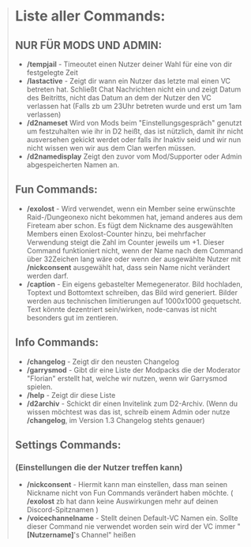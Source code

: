 > # Liste aller Commands:
> ## NUR FÜR MODS UND ADMIN:
> * **/tempjail** - Timeoutet einen Nutzer deiner Wahl für eine von dir festgelegte Zeit
> * **/lastactive** - Zeigt dir wann ein Nutzer das letzte mal einen VC betreten hat. Schließt Chat Nachrichten nicht ein und zeigt Datum des Beitritts, nicht das Datum an dem der Nutzer den VC verlassen hat (Falls zb um 23Uhr betreten wurde und erst um 1am verlassen)
> * **/d2nameset** Wird von Mods beim "Einstellungsgespräch" genutzt um festzuhalten wie ihr in D2 heißt, das ist nützlich, damit ihr nicht ausversehen gekickt werdet oder falls ihr Inaktiv seid und wir nun nicht wissen wen wir aus dem Clan werfen müssen.
> * **/d2namedisplay** Zeigt den zuvor vom Mod/Supporter oder Admin abgespeicherten Namen an.
> 
> ## Fun Commands:
> * **/exolost** -  Wird verwendet, wenn ein Member seine erwünschte Raid-/Dungeonexo nicht bekommen hat, jemand anderes aus dem Fireteam aber schon. Es fügt dem Nickname des ausgewählten Members einen Exolost-Counter hinzu, bei mehrfacher Verwendung steigt die Zahl im Counter jeweils um +1. Dieser Command funktioniert nicht, wenn der Name nach dem Command über 32Zeichen lang wäre oder wenn der ausgewählte Nutzer mit **/nickconsent** ausgewählt hat, dass sein Name nicht verändert werden darf.
> * **/caption** - Ein eigens gebastelter Memegenerator. Bild hochladen, Toptext und Bottomtext schreiben, das Bild wird generiert. Bilder werden aus technischen limitierungen auf 1000x1000 gequetscht. Text könnte dezentriert sein/wirken, node-canvas ist nicht
> besonders gut im zentieren.
> 
> ## Info Commands:
> * **/changelog** - Zeigt dir den neusten Changelog
> * **/garrysmod** - Gibt dir eine Liste der Modpacks die der Moderator "Florian" erstellt hat, welche wir nutzen, wenn wir Garrysmod spielen.
> * **/help** - Zeigt dir diese Liste
> * **/d2archiv** - Schickt dir einen Invitelink zum D2-Archiv. (Wenn du wissen möchtest was das ist, schreib einem Admin oder nutze **/changelog**, im Version 1.3 Changelog stehts genauer)
> 
> ## Settings Commands:
> ### (Einstellungen die der Nutzer treffen kann)
> * **/nickconsent** - Hiermit kann man einstellen, dass man seinen Nickname nicht von Fun Commands verändert haben möchte. ( **/exolost** zb hat dann keine Auswirkungen mehr auf deinen Discord-Spitznamen )
> * **/voicechannelname** - Stellt deinen Default-VC Namen ein. Sollte dieser Command nie verwendet worden sein wird der VC immer "**[Nutzername]**'s Channel" heißen
